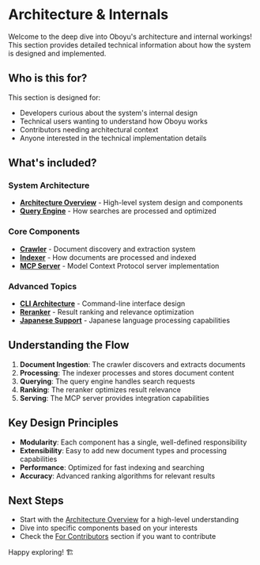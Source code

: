 # Architecture & Internals

Welcome to the deep dive into Oboyu's architecture and internal workings! This section provides detailed technical information about how the system is designed and implemented.

## Who is this for?

This section is designed for:
- Developers curious about the system's internal design
- Technical users wanting to understand how Oboyu works
- Contributors needing architectural context
- Anyone interested in the technical implementation details

## What's included?

### System Architecture
- **[Architecture Overview](architecture.md)** - High-level system design and components
- **[Query Engine](architecture/query-engine.md)** - How searches are processed and optimized

### Core Components
- **[Crawler](crawler.md)** - Document discovery and extraction system
- **[Indexer](indexer.md)** - How documents are processed and indexed
- **[MCP Server](mcp_server.md)** - Model Context Protocol server implementation

### Advanced Topics
- **[CLI Architecture](cli.md)** - Command-line interface design
- **[Reranker](reranker.md)** - Result ranking and relevance optimization
- **[Japanese Support](japanese.md)** - Japanese language processing capabilities

## Understanding the Flow

1. **Document Ingestion**: The crawler discovers and extracts documents
2. **Processing**: The indexer processes and stores document content
3. **Querying**: The query engine handles search requests
4. **Ranking**: The reranker optimizes result relevance
5. **Serving**: The MCP server provides integration capabilities

## Key Design Principles

- **Modularity**: Each component has a single, well-defined responsibility
- **Extensibility**: Easy to add new document types and processing capabilities
- **Performance**: Optimized for fast indexing and searching
- **Accuracy**: Advanced ranking algorithms for relevant results

## Next Steps

- Start with the [Architecture Overview](architecture.md) for a high-level understanding
- Dive into specific components based on your interests
- Check the [For Contributors](contributors-intro.md) section if you want to contribute

Happy exploring! 🏗️